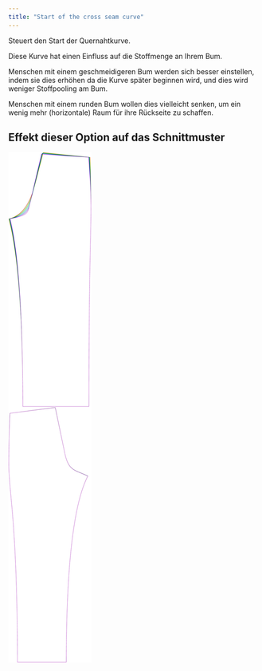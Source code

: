 ```yaml
---
title: "Start of the cross seam curve"
---
```


Steuert den Start der Quernahtkurve.

<Note>

Diese Kurve hat einen Einfluss auf die Stoffmenge an Ihrem Bum.

Menschen mit einem geschmeidigeren Bum werden sich besser einstellen, indem sie dies erhöhen da die Kurve später beginnen wird,
und dies wird weniger Stoffpooling am Bum.

Menschen mit einem runden Bum wollen dies vielleicht senken, um ein wenig mehr (horizontale) Raum für ihre Rückseite zu schaffen.

</Note>

## Effekt dieser Option auf das Schnittmuster

![Dieses Bild zeigt den Effekt dieser Option, indem es mehrere Varianten überlagert, die einen anderen Wert für diese Option haben](titan_crossseamcurvestart_sample.svg "Effekt dieser Variable auf das Schnittmuster")
